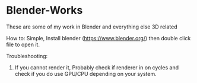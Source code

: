 # Blender-Works
These are some of my work in Blender and everything else 3D related

How to:
Simple, Install blender (https://www.blender.org/) then double click file to open it.

Troubleshooting:
1. If you cannot render it, Probably check if renderer in on cycles and check if you do use GPU/CPU depending on your system.
